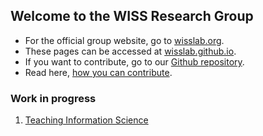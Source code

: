 ## Welcome to the WISS Research Group

- For the official group website, go to [wisslab.org](http://wisslab.org).
- These pages can be accessed at [wisslab.github.io](https://wisslab.github.io).
- If you want to contribute, go to our [Github repository](https://github.com/wisslab/wisslab.github.io).
- Read here, [how you can contribute](howto-contribute.md).

### Work in progress
1. [Teaching Information Science](teaching-is/)


